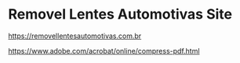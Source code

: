 # Removel Lentes Automotivas Site

<https://removellentesautomotivas.com.br>

<https://www.adobe.com/acrobat/online/compress-pdf.html>
